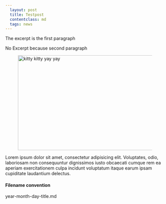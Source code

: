 ```yaml
---
  layout: post
  title: Testpost
  contentclass: md
  tags: news
---
```


The excerpt is the first paragraph

No Excerpt because second paragraph

<figure>
    <img src="//placekitten.com/g/500/300" width="500" height="300" alt="kitty kitty yay yay" style="max-width:100%"/>
</figure>

Lorem ipsum dolor sit amet, consectetur adipisicing elit. Voluptates, odio, laboriosam non consequuntur dignissimos iusto obcaecati cumque rem ea aperiam exercitationem culpa incidunt voluptatum itaque earum ipsam cupiditate laudantium delectus.


#### Filename convention

year-month-day-title.md
